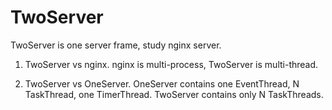 TwoServer
=========

TwoServer is one server frame, study nginx server.

1. TwoServer vs nginx.
nginx is multi-process, TwoServer is multi-thread.

2. TwoServer vs OneServer.
OneServer contains one EventThread, N TaskThread, one TimerThread.
TwoServer contains only N TaskThreads.


